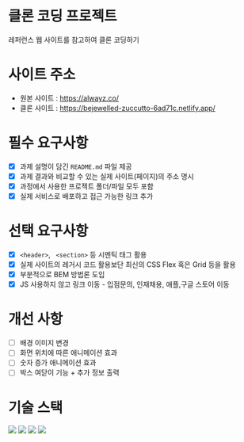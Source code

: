 # 클론 코딩 프로젝트

레퍼런스 웹 사이트를 참고하여 클론 코딩하기

# 사이트 주소

- 원본 사이트 : https://alwayz.co/
- 클론 사이트 : https://bejewelled-zuccutto-6ad71c.netlify.app/

# 필수 요구사항

- [x] 과제 설명이 담긴 `README.md` 파일 제공
- [x] 과제 결과와 비교할 수 있는 실제 사이트(페이지)의 주소 명시
- [x] 과정에서 사용한 프로젝트 폴더/파일 모두 포함
- [x] 실제 서비스로 배포하고 접근 가능한 링크 추가

# 선택 요구사항

- [x] `<header>`, ` <section>` 등 시멘틱 태그 활용
- [x] 실제 사이트의 레거시 코드 활용보단 최신의 CSS Flex 혹은 Grid 등을 활용
- [x] 부분적으로 BEM 방법론 도입
- [x] JS 사용하지 않고 링크 이동 - 입점문의, 인재채용, 애플,구글 스토어 이동

# 개선 사항

- [ ] 배경 이미지 변경
- [ ] 화면 위치에 따른 애니메이션 효과
- [ ] 숫자 증가 애니메이션 효과
- [ ] 박스 여닫이 기능 + 추가 정보 출력

# 기술 스택

<img src="https://img.shields.io/badge/html5-E34F26?style=for-the-badge&logo=html5&logoColor=white"> <img src="https://img.shields.io/badge/css-1572B6?style=for-the-badge&logo=css3&logoColor=white"> <img src="https://img.shields.io/badge/javascript-F7DF1E?style=for-the-badge&logo=javascript&logoColor=black"> <img src="https://img.shields.io/badge/github-181717?style=for-the-badge&logo=github&logoColor=white">

